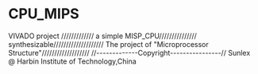 # CPU_MIPS
VIVADO project /////////////
a simple MISP_CPU///////////////
synthesizable////////////////////
The project of "Microprocessor Structure"///////////////////
//-------------Copyright----------------//
Sunlex @ Harbin Institute of Technology,China
